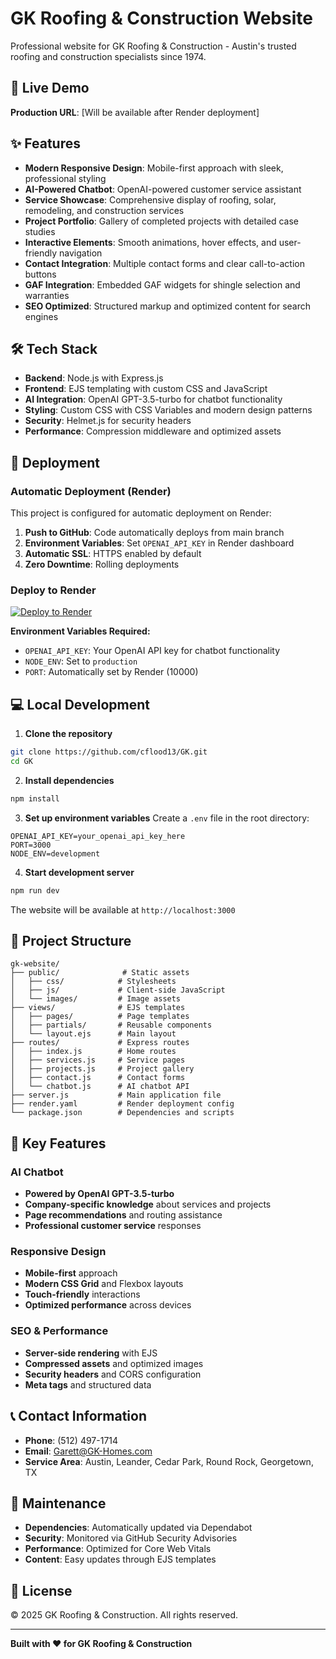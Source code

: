# GK Roofing & Construction Website

Professional website for GK Roofing & Construction - Austin's trusted roofing and construction specialists since 1974.

## 🚀 Live Demo

**Production URL**: [Will be available after Render deployment]

## ✨ Features

- **Modern Responsive Design**: Mobile-first approach with sleek, professional styling
- **AI-Powered Chatbot**: OpenAI-powered customer service assistant
- **Service Showcase**: Comprehensive display of roofing, solar, remodeling, and construction services  
- **Project Portfolio**: Gallery of completed projects with detailed case studies
- **Interactive Elements**: Smooth animations, hover effects, and user-friendly navigation
- **Contact Integration**: Multiple contact forms and clear call-to-action buttons
- **GAF Integration**: Embedded GAF widgets for shingle selection and warranties
- **SEO Optimized**: Structured markup and optimized content for search engines

## 🛠 Tech Stack

- **Backend**: Node.js with Express.js
- **Frontend**: EJS templating with custom CSS and JavaScript
- **AI Integration**: OpenAI GPT-3.5-turbo for chatbot functionality
- **Styling**: Custom CSS with CSS Variables and modern design patterns
- **Security**: Helmet.js for security headers
- **Performance**: Compression middleware and optimized assets

## 🚀 Deployment

### Automatic Deployment (Render)

This project is configured for automatic deployment on Render:

1. **Push to GitHub**: Code automatically deploys from main branch
2. **Environment Variables**: Set `OPENAI_API_KEY` in Render dashboard
3. **Automatic SSL**: HTTPS enabled by default
4. **Zero Downtime**: Rolling deployments

### Deploy to Render

[![Deploy to Render](https://render.com/images/deploy-to-render-button.svg)](https://render.com/deploy)

**Environment Variables Required:**
- `OPENAI_API_KEY`: Your OpenAI API key for chatbot functionality
- `NODE_ENV`: Set to `production`
- `PORT`: Automatically set by Render (10000)

## 💻 Local Development

1. **Clone the repository**
```bash
git clone https://github.com/cflood13/GK.git
cd GK
```

2. **Install dependencies**
```bash
npm install
```

3. **Set up environment variables**
Create a `.env` file in the root directory:
```
OPENAI_API_KEY=your_openai_api_key_here
PORT=3000
NODE_ENV=development
```

4. **Start development server**
```bash
npm run dev
```

The website will be available at `http://localhost:3000`

## 📁 Project Structure

```
gk-website/
├── public/              # Static assets
│   ├── css/            # Stylesheets
│   ├── js/             # Client-side JavaScript
│   └── images/         # Image assets
├── views/              # EJS templates
│   ├── pages/          # Page templates
│   ├── partials/       # Reusable components
│   └── layout.ejs      # Main layout
├── routes/             # Express routes
│   ├── index.js        # Home routes
│   ├── services.js     # Service pages
│   ├── projects.js     # Project gallery
│   ├── contact.js      # Contact forms
│   └── chatbot.js      # AI chatbot API
├── server.js           # Main application file
├── render.yaml         # Render deployment config
└── package.json        # Dependencies and scripts
```

## 🎯 Key Features

### AI Chatbot
- **Powered by OpenAI GPT-3.5-turbo**
- **Company-specific knowledge** about services and projects
- **Page recommendations** and routing assistance
- **Professional customer service** responses

### Responsive Design
- **Mobile-first** approach
- **Modern CSS Grid** and Flexbox layouts
- **Touch-friendly** interactions
- **Optimized performance** across devices

### SEO & Performance
- **Server-side rendering** with EJS
- **Compressed assets** and optimized images
- **Security headers** and CORS configuration
- **Meta tags** and structured data

## 📞 Contact Information

- **Phone**: (512) 497-1714
- **Email**: Garett@GK-Homes.com
- **Service Area**: Austin, Leander, Cedar Park, Round Rock, Georgetown, TX

## 🔧 Maintenance

- **Dependencies**: Automatically updated via Dependabot
- **Security**: Monitored via GitHub Security Advisories
- **Performance**: Optimized for Core Web Vitals
- **Content**: Easy updates through EJS templates

## 📄 License

© 2025 GK Roofing & Construction. All rights reserved.

---

**Built with ❤️ for GK Roofing & Construction** 